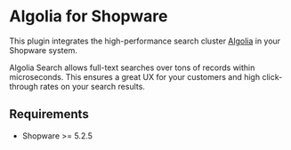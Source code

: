 Algolia for Shopware
=====
This plugin integrates the high-performance search cluster [Algolia](https://www.algolia.com/) in your Shopware system.

Algolia Search allows full-text searches over tons of records within microseconds. This ensures a great UX for your customers and high click-through rates on your search results.

Requirements
-----
* Shopware >= 5.2.5